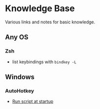 # Knowledge Base

Various links and notes for basic knowledge.

## Any OS

### Zsh

- list keybindings with `bindkey -L`

## Windows

### AutoHotkey

- [Run script at startup](https://www.autohotkey.com/docs/v2/FAQ.htm#Startup)
